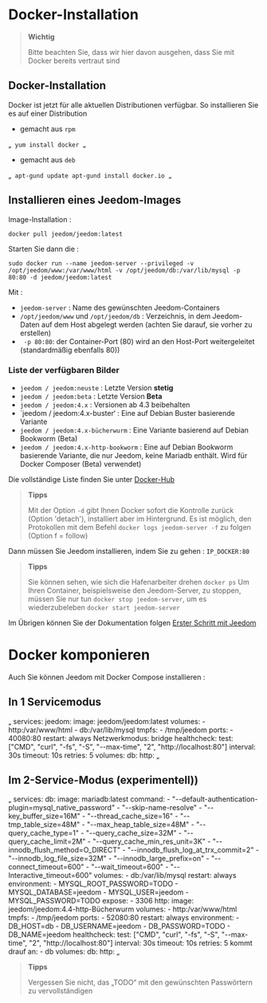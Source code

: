 # Docker-Installation

> **Wichtig**
>
> Bitte beachten Sie, dass wir hier davon ausgehen, dass Sie mit Docker bereits vertraut sind

## Docker-Installation

Docker ist jetzt für alle aktuellen Distributionen verfügbar.
So installieren Sie es auf einer Distribution

-   gemacht aus ``rpm``

„`
yum install docker
„`

-   gemacht aus ``deb``

„`
apt-gund update
apt-gund install docker.io
„`

## Installieren eines Jeedom-Images

Image-Installation :

``docker pull jeedom/jeedom:latest``

Starten Sie dann die :

``sudo docker run --name jeedom-server --privileged -v /opt/jeedom/www:/var/www/html -v /opt/jeedom/db:/var/lib/mysql -p 80:80 -d jeedom/jeedom:latest``

Mit :

-   ``jeedom-server`` : Name des gewünschten Jeedom-Containers
-   ``/opt/jeedom/www`` und ``/opt/jeedom/db`` : Verzeichnis, in dem Jeedom-Daten auf dem Host abgelegt werden (achten Sie darauf, sie vorher zu erstellen)
-  `` -p 80:80``: der Container-Port (80) wird an den Host-Port weitergeleitet (standardmäßig ebenfalls 80))

### Liste der verfügbaren Bilder
- `jeedom / jeedom:neuste` : Letzte Version **stetig**
- `jeedom / jeedom:beta` : Letzte Version **Beta**
- `jeedom / jeedom:4.x` : Versionen ab 4.3 beibehalten
- `jeedom / jeedom:4.x-buster‘ : Eine auf Debian Buster basierende Variante
- `jeedom / jeedom:4.x-bücherwurm` : Eine Variante basierend auf Debian Bookworm (Beta)
- `jeedom / jeedom:4.x-http-bookworm` : Eine auf Debian Bookworm basierende Variante, die nur Jeedom, keine Mariadb enthält. Wird für Docker Composer (Beta) verwendet)

Die vollständige Liste finden Sie unter [Docker-Hub](https://hub.docker.com/r/jeedom/jeedom/tags)

> **Tipps**
>
> Mit der Option `-d` gibt Ihnen Docker sofort die Kontrolle zurück (Option 'detach'), installiert aber im Hintergrund. Es ist möglich, den Protokollen mit dem Befehl `docker logs jeedom-server -f` zu folgen (Option f = follow)

Dann müssen Sie Jeedom installieren, indem Sie zu gehen : ``IP_DOCKER:80``

> **Tipps**
>
> Sie können sehen, wie sich die Hafenarbeiter drehen ``docker ps`` Um Ihren Container, beispielsweise den Jeedom-Server, zu stoppen, müssen Sie nur tun ``docker stop jeedom-server``, um es wiederzubeleben ``docker start jeedom-server``

Im Übrigen können Sie der Dokumentation folgen [Erster Schritt mit Jeedom](https://doc.jeedom.com/de_DE/premiers-pas/index)


# Docker komponieren

Auch Sie können Jeedom mit Docker Compose installieren : 

## In 1 Servicemodus

„
services:
  jeedom:
    image: jeedom/jeedom:latest
    volumes:
      - http:/var/www/html
      - db:/var/lib/mysql
    tmpfs:
      - /tmp/jeedom
    ports:
      - 40080:80
    restart: always
    Netzwerkmodus: bridge
    healthcheck:
      test: ["CMD", "curl", "-fs", "-S", "--max-time", "2", "http://localhost:80"]
      interval: 30s
      timeout: 10s
      retries: 5
volumes:
  db:
  http:
„


## Im 2-Service-Modus (experimentell))

„
services:
  db:
    image: mariadb:latest
    command: 
      - "--default-authentication-plugin=mysql_native_password"
      - "--skip-name-resolve"
      - "--key_buffer_size=16M"
      - "--thread_cache_size=16"
      - "--tmp_table_size=48M"
      - "--max_heap_table_size=48M"
      - "--query_cache_type=1"
      - "--query_cache_size=32M"
      - "--query_cache_limit=2M"
      - "--query_cache_min_res_unit=3K"
      - "--innodb_flush_method=O_DIRECT"
      - "--innodb_flush_log_at_trx_commit=2"
      - "--innodb_log_file_size=32M"
      - "--innodb_large_prefix=on"
      - "--connect_timeout=600"
      - "--wait_timeout=600"
      - "--Interactive_timeout=600"
    volumes:
      - db:/var/lib/mysql
    restart: always
    environment:
      - MYSQL_ROOT_PASSWORD=TODO
      - MYSQL_DATABASE=jeedom
      - MYSQL_USER=jeedom
      - MYSQL_PASSWORD=TODO
    expose:
      - 3306
  http:
    image: jeedom/jeedom:4.4-http-Bücherwurm
    volumes:
      - http:/var/www/html
    tmpfs:
      - /tmp/jeedom
    ports:
      - 52080:80
    restart: always
    environment:
      - DB_HOST=db
      - DB_USERNAME=jeedom
      - DB_PASSWORD=TODO
      - DB_NAME=jeedom
    healthcheck:
      test: ["CMD", "curl", "-fs", "-S", "--max-time", "2", "http://localhost:80"]
      interval: 30s
      timeout: 10s
      retries: 5
    kommt drauf an:
      - db
volumes:
  db:
  http:
„

>**Tipps**
>
>Vergessen Sie nicht, das „TODO“ mit den gewünschten Passwörtern zu vervollständigen
